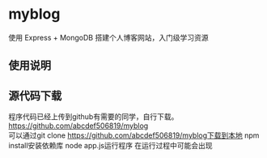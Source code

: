 # myblog
使用 Express + MongoDB 搭建个人博客网站，入门级学习资源
## 使用说明
## 源代码下载
程序代码已经上传到github有需要的同学，自行下载。 https://github.com/abcdef506819/myblog  
可以通过git clone https://github.com/abcdef506819/myblog下载到本地
npm install安装依赖库
node app.js运行程序
在运行过程中可能会出现